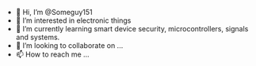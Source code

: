 - 👋 Hi, I’m @Someguy151
- 👀 I’m interested in electronic things
- 🌱 I’m currently learning smart device security, microcontrollers, signals and systems.
- 💞️ I’m looking to collaborate on ...
- 📫 How to reach me ...

<!---
Someguy151/Someguy151 is a ✨ special ✨ repository because its `README.md` (this file) appears on your GitHub profile.
You can click the Preview link to take a look at your changes.
--->
